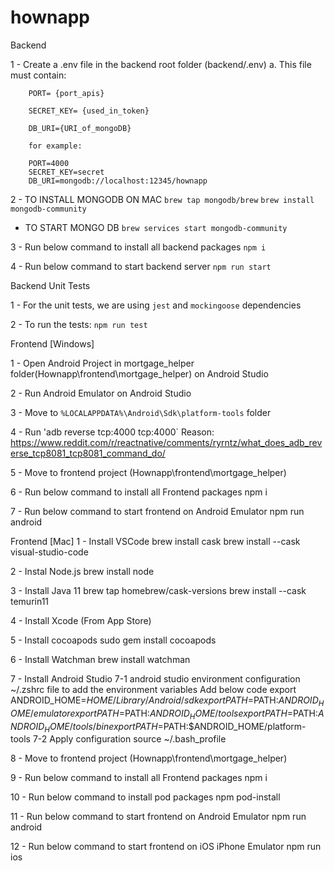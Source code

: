 # hownapp

Backend

1 - Create a .env file in the backend root folder (backend/.env)
a. This file must contain:

        PORT= {port_apis}

        SECRET_KEY= {used_in_token}

        DB_URI={URI_of_mongoDB}

        for example:

        PORT=4000
        SECRET_KEY=secret
        DB_URI=mongodb://localhost:12345/hownapp

2 - TO INSTALL MONGODB ON MAC
    `brew tap mongodb/brew`
    `brew install mongodb-community`

- TO START MONGO DB
  `brew services start mongodb-community`

3 - Run below command to install all backend packages
`npm i`

4 - Run below command to start backend server
`npm run start`

Backend Unit Tests

1 - For the unit tests, we are using `jest` and `mockingoose` dependencies

2 - To run the tests: `npm run test`

Frontend [Windows]

1 - Open Android Project in mortgage_helper folder(Hownapp\frontend\mortgage_helper) on Android Studio

2 - Run Android Emulator on Android Studio

3 - Move to `%LOCALAPPDATA%\Android\Sdk\platform-tools` folder

4 - Run 'adb reverse tcp:4000 tcp:4000`
Reason: https://www.reddit.com/r/reactnative/comments/ryrntz/what_does_adb_reverse_tcp8081_tcp8081_command_do/

5 - Move to frontend project (Hownapp\frontend\mortgage_helper)

6 - Run below command to install all Frontend packages
npm i

7 - Run below command to start frontend on Android Emulator
npm run android

Frontend [Mac]
1 - Install VSCode
brew install cask
brew install --cask visual-studio-code

2 - Instal Node.js
brew install node

3 - Install Java 11
brew tap homebrew/cask-versions
brew install --cask temurin11

4 - Install Xcode (From App Store)

5 - Install cocoapods
sudo gem install cocoapods

6 - Install Watchman
brew install watchman

7 - Install Android Studio
7-1 android studio environment configuration
~/.zshrc file to add the environment variables
Add below code
export ANDROID_HOME=$HOME/Library/Android/sdk
            export PATH=$PATH:$ANDROID_HOME/emulator
            export PATH=$PATH:$ANDROID_HOME/tools
            export PATH=$PATH:$ANDROID_HOME/tools/bin
            export PATH=$PATH:$ANDROID_HOME/platform-tools
7-2 Apply configuration
source ~/.bash_profile

8 - Move to frontend project (Hownapp\frontend\mortgage_helper)

9 - Run below command to install all Frontend packages
npm i

10 - Run below command to install pod packages
npm pod-install

11 - Run below command to start frontend on Android Emulator
npm run android

12 - Run below command to start frontend on iOS iPhone Emulator
npm run ios
